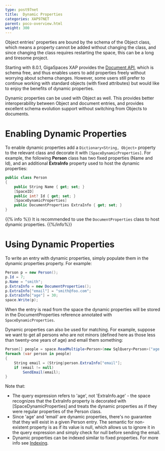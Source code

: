 ```yaml
---
type: post97net
title:  Dynamic Properties
categories: XAP97NET
parent: poco-overview.html
weight: 300
---
```




Object entries' properties are bound by the schema of the Object class, which means a property cannot be added without changing the class, and since changing the class requires restarting the space, this can be a long and tiresome project.

Starting with 8.0.1, GigaSpaces XAP provides the [Document API](./document-api.html), which is schema free, and thus enables users to add properties freely without worrying about schema changes. However, some users still prefer to continue working with standard objects (with fixed attributes) but would like to enjoy the benefits of dynamic properties.

Dynamic properties can be used with Object as well. This provides better interoperability between Object and document entries, and provides excellent schema evolution support without switching from Objects to documents.

# Enabling Dynamic Properties

To enable dynamic properties add a `Dictionary<String, Object>` property to the relevant class and decorate it with `[SpaceDynamicProperties]`. For example, the following **Person** class has two fixed properties (Name and Id), and an additional **ExtraInfo** property used to host the dynamic properties:


```csharp
public class Person
{
    public String Name { get; set; }
    [SpaceID]
    public int? Id { get; set; }
    [SpaceDynamicProperties]
    public DocumentProperties ExtraInfo { get; set; }
}
```

{{% info %}}
It is recommended to use the `DocumentProperties` class to host dynamic properties.
{{%/info%}}

# Using Dynamic Properties

To write an entry with dynamic properties, simply populate them in the dynamic properties property. For example:


```csharp
Person p = new Person();
p.Id = 7;
p.Name = "smith";
p.ExtraInfo = new DocumentProperties();
p.ExtraInfo["email"] = "smith@foo.com";
p.ExtraInfo["age"] = 30;
space.Write(p);
```

When the entry is read from the space the dynamic properties will be stored in the DocumentProperties reference annotated with `SpaceDynamicProperties`.

Dynamic properties can also be used for matching. For example, suppose we want to get all persons who are not minors (defined here as those less than twenty-one years of age) and email them something:


```csharp
Person[] people = space.ReadMultiple<Person>(new SqlQuery<Person>("age > 21"));
foreach (var person in people)
{
    String email = (String)person.ExtraInfo["email"];
    if (email != null)
        SendEmail(email);
}
```

Note that:

- The query expression refers to 'age', not 'ExtraInfo.age' - the space recognizes that the ExtraInfo property is decorated with \[SpaceDynamicProperties\] and treats the dynamic properties as if they were regular properties of the Person class.
- Since 'age' and 'email' are dynamic properties, there's no guarantee that they will exist in a given Person entry. The semantic for non-existent property is as if its value is null, which allows us to ignore it in the query expression and simply check for null before sending the email.
- Dynamic properties can be indexed similar to fixed properties. For more info see [Indexing](./indexing.html).

